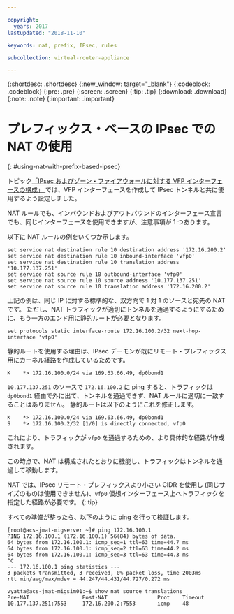```yaml
---

copyright:
  years: 2017
lastupdated: "2018-11-10"

keywords: nat, prefix, IPsec, rules

subcollection: virtual-router-appliance

---
```


{:shortdesc: .shortdesc}
{:new_window: target="_blank"}
{:codeblock: .codeblock}
{:pre: .pre}
{:screen: .screen}
{:tip: .tip}
{:download: .download}
{:note: .note}
{:important: .important}

# プレフィックス・ベースの IPsec での NAT の使用
{: #using-nat-with-prefix-based-ipsec}

トピック[「IPsec およびゾーン・ファイアウォールに対する VFP インターフェースの構成」
](/docs/infrastructure/virtual-router-appliance?topic=virtual-router-appliance-configuring-a-vfp-interface-with-ipsec-and-zone-firewalls)では、VFP インターフェースを作成して IPsec トンネルと共に使用するよう設定しました。

NAT ルールでも、インバウンドおよびアウトバウンドのインターフェース宣言でも、同じインターフェースを使用できますが、注意事項が 1 つあります。

以下に NAT ルールの例をいくつか示します。

```
set service nat destination rule 10 destination address '172.16.200.2'
set service nat destination rule 10 inbound-interface 'vfp0'
set service nat destination rule 10 translation address '10.177.137.251'
set service nat source rule 10 outbound-interface 'vfp0'
set service nat source rule 10 source address '10.177.137.251'
set service nat source rule 10 translation address '172.16.200.2'
```

上記の例は、同じ IP に対する標準的な、双方向で 1 対 1 のソースと宛先の NAT です。 ただし、NAT トラフィックが適切にトンネルを通過するようにするために、もう一方のエンド用に静的ルートが必要となります。

```
set protocols static interface-route 172.16.100.2/32 next-hop-interface 'vfp0'
```

静的ルートを使用する理由は、IPsec デーモンが既にリモート・プレフィックス用にカーネル経路を作成しているためです。

```
K    *> 172.16.100.0/24 via 169.63.66.49, dp0bond1
```

`10.177.137.251` のソースで `172.16.100.2` に ping すると、トラフィックは `dp0bond1` 経由で外に出て、トンネルを通過できず、NAT ルールに適切に一致することはありません。 静的ルートは以下のようにこれを修正します。

```
K    *> 172.16.100.0/24 via 169.63.66.49, dp0bond1
S    *> 172.16.100.2/32 [1/0] is directly connected, vfp0
```

これにより、トラフィックが `vfp0` を通過するための、より具体的な経路が作成されます。

この時点で、NAT は構成されたとおりに機能し、トラフィックはトンネルを通過して移動します。

NAT では、IPsec リモート・プレフィックスより小さい CIDR を使用し (同じサイズのものは使用できません)、`vfp0` 仮想インターフェース上へトラフィックを指定した経路が必要です。
{: tip}

すべての準備が整ったら、以下のように ping を行って検証します。

```
[root@acs-jmat-migserver ~]# ping 172.16.100.1
PING 172.16.100.1 (172.16.100.1) 56(84) bytes of data.
64 bytes from 172.16.100.1: icmp_seq=1 ttl=63 time=44.7 ms
64 bytes from 172.16.100.1: icmp_seq=2 ttl=63 time=44.2 ms
64 bytes from 172.16.100.1: icmp_seq=3 ttl=63 time=44.3 ms
^C
--- 172.16.100.1 ping statistics ---
3 packets transmitted, 3 received, 0% packet loss, time 2003ms
rtt min/avg/max/mdev = 44.247/44.431/44.727/0.272 ms
 
vyatta@acs-jmat-migsim01:~$ show nat source translations
Pre-NAT                 Post-NAT                Prot    Timeout
10.177.137.251:7553     172.16.200.2:7553       icmp    48
```
